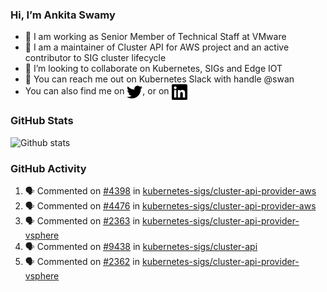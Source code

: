 ### Hi, I’m Ankita Swamy

- 💼 I am working as Senior Member of Technical Staff at VMware
- 👀 I am a maintainer of Cluster API for AWS project and an active contributor to SIG cluster lifecycle
- 💞️ I’m looking to collaborate on Kubernetes, SIGs and Edge IOT
- 💬 You can reach me out on Kubernetes Slack with handle @swan
- You can also find me on <a href="https://twitter.com/SwamyAnkita" target="blank"><img align="center" src="https://raw.githubusercontent.com/Ankitasw/Ankitasw/master/svg/twitter.svg" alt="Ankitasw" height="25" width="25" color="#1DA1f2" /></a>, or on <a href="https://www.linkedin.com/in/Ankitaswamy/" target="blank"><img align="center" src="https://raw.githubusercontent.com/Ankitasw/Ankitasw/master/svg/linkedin.svg" alt="Ankitasw" height="25" width="25" /></a>

### GitHub Stats
![Github stats](https://github-readme-stats.vercel.app/api?username=Ankitasw&count_private=true&show_icons=true&theme=tokyonight)

### GitHub Activity 
<!--START_SECTION:activity-->
1. 🗣 Commented on [#4398](https://github.com/kubernetes-sigs/cluster-api-provider-aws/pull/4398#issuecomment-1721165448) in [kubernetes-sigs/cluster-api-provider-aws](https://github.com/kubernetes-sigs/cluster-api-provider-aws)
2. 🗣 Commented on [#4476](https://github.com/kubernetes-sigs/cluster-api-provider-aws/issues/4476#issuecomment-1721146541) in [kubernetes-sigs/cluster-api-provider-aws](https://github.com/kubernetes-sigs/cluster-api-provider-aws)
3. 🗣 Commented on [#2363](https://github.com/kubernetes-sigs/cluster-api-provider-vsphere/pull/2363#issuecomment-1721131625) in [kubernetes-sigs/cluster-api-provider-vsphere](https://github.com/kubernetes-sigs/cluster-api-provider-vsphere)
4. 🗣 Commented on [#9438](https://github.com/kubernetes-sigs/cluster-api/pull/9438#issuecomment-1721093570) in [kubernetes-sigs/cluster-api](https://github.com/kubernetes-sigs/cluster-api)
5. 🗣 Commented on [#2362](https://github.com/kubernetes-sigs/cluster-api-provider-vsphere/pull/2362#issuecomment-1721080329) in [kubernetes-sigs/cluster-api-provider-vsphere](https://github.com/kubernetes-sigs/cluster-api-provider-vsphere)
<!--END_SECTION:activity-->
